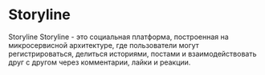 # Storyline
Storyline Storyline - это социальная платформа, построенная на микросервисной архитектуре, где пользователи могут регистрироваться, делиться историями, постами и взаимодействовать друг с другом через комментарии, лайки и реакции.

